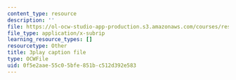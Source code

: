 ```yaml
---
content_type: resource
description: ''
file: https://ol-ocw-studio-app-production.s3.amazonaws.com/courses/res-8-007-cosmic-origin-of-the-chemical-elements-fall-2019/0f5e2aae55c05bfe851bc512d392e583_f2j567E1Zqo.vtt
file_type: application/x-subrip
learning_resource_types: []
resourcetype: Other
title: 3play caption file
type: OCWFile
uid: 0f5e2aae-55c0-5bfe-851b-c512d392e583
---
```

